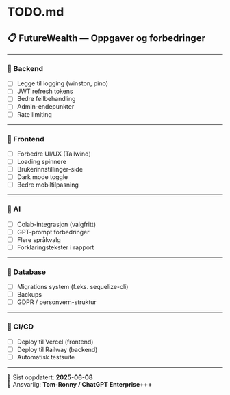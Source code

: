 # TODO.md
## 📋 FutureWealth — Oppgaver og forbedringer

---

### 🚀 Backend

- [ ] Legge til logging (winston, pino)
- [ ] JWT refresh tokens
- [ ] Bedre feilbehandling
- [ ] Admin-endepunkter
- [ ] Rate limiting

---

### 🚀 Frontend

- [ ] Forbedre UI/UX (Tailwind)
- [ ] Loading spinnere
- [ ] Brukerinnstillinger-side
- [ ] Dark mode toggle
- [ ] Bedre mobiltilpasning

---

### 🚀 AI

- [ ] Colab-integrasjon (valgfritt)
- [ ] GPT-prompt forbedringer
- [ ] Flere språkvalg
- [ ] Forklaringstekster i rapport

---

### 🚀 Database

- [ ] Migrations system (f.eks. sequelize-cli)
- [ ] Backups
- [ ] GDPR / personvern-struktur

---

### 🚀 CI/CD

- [ ] Deploy til Vercel (frontend)
- [ ] Deploy til Railway (backend)
- [ ] Automatisk testsuite

---

📝 Sist oppdatert: **2025-06-08**  
🚀 Ansvarlig: **Tom-Ronny / ChatGPT Enterprise+++**
